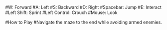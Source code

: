#W: Forward
#A: Left
#S: Backward
#D: Right
#Spacebar: Jump
#E: Interact
#Left Shift: Sprint
#Left Control: Crouch
#Mouse: Look

#How to Play
#Navigate the maze to the end while avoiding armed enemies.
